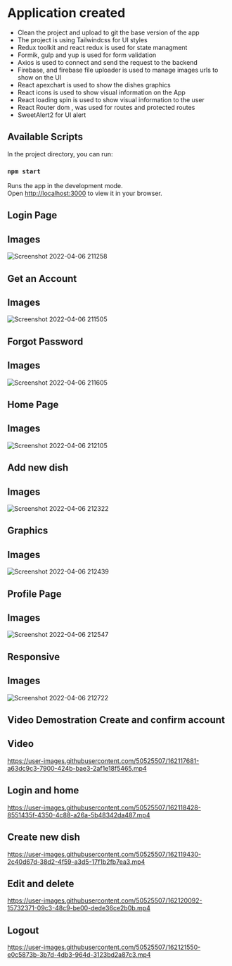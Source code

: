 
# Application created
- Clean the project and upload to git the base version of the app
- The project is using Tailwindcss for UI styles
- Redux toolkit and react redux is used for state managment
- Formik, gulp and yup is used for form validation
- Axios is used to connect and send the request to the backend
- Firebase, and firebase file uploader is used to manage images urls to show on the UI
- React apexchart is used to show the dishes graphics
- React icons is used to show visual information on the App
- React loading spin is used to show visual information to the user
- React Router dom , was used for routes and protected routes
- SweetAlert2 for UI alert

## Available Scripts

In the project directory, you can run:

### `npm start`

Runs the app in the development mode.\
Open [http://localhost:3000](http://localhost:3000) to view it in your browser.

## Login Page
## Images
![Screenshot 2022-04-06 211258](https://user-images.githubusercontent.com/50525507/162112961-0c718cfa-cba1-4397-92a7-f828c8a13ea9.png)

## Get an Account
## Images
![Screenshot 2022-04-06 211505](https://user-images.githubusercontent.com/50525507/162113104-cd7bb63e-30c9-4e75-8b42-b25dfc2add5f.png)

## Forgot Password
## Images
![Screenshot 2022-04-06 211605](https://user-images.githubusercontent.com/50525507/162113306-33e9f86b-cf44-449c-99ef-9b54fec87b7f.png)


## Home Page
## Images
![Screenshot 2022-04-06 212105](https://user-images.githubusercontent.com/50525507/162113721-e215dfde-7336-494b-a18b-b0607e830ea9.png)

## Add new dish
## Images
![Screenshot 2022-04-06 212322](https://user-images.githubusercontent.com/50525507/162113983-43b09e8a-7c5a-417d-bda3-945df75221db.png)


## Graphics
## Images
![Screenshot 2022-04-06 212439](https://user-images.githubusercontent.com/50525507/162114098-4277b2c0-5697-4085-962a-66434e3e141c.png)


## Profile Page
## Images
![Screenshot 2022-04-06 212547](https://user-images.githubusercontent.com/50525507/162114206-30b27a3c-e3e1-400a-bd75-77482bad9470.png)


## Responsive
## Images
![Screenshot 2022-04-06 212722](https://user-images.githubusercontent.com/50525507/162114346-5b5b65ed-34be-4f36-959c-e625ec4c5c05.png)


## Video Demostration Create and confirm account
## Video
https://user-images.githubusercontent.com/50525507/162117681-a63dc9c3-7900-424b-bae3-2af1e18f5465.mp4


## Login and home
https://user-images.githubusercontent.com/50525507/162118428-8551435f-4350-4c88-a26a-5b48342da487.mp4


## Create new dish
https://user-images.githubusercontent.com/50525507/162119430-2c40d67d-38d2-4f59-a3d5-17f1b2fb7ea3.mp4


## Edit and delete
https://user-images.githubusercontent.com/50525507/162120092-15732371-09c3-48c9-be00-dede36ce2b0b.mp4


## Logout
https://user-images.githubusercontent.com/50525507/162121550-e0c5873b-3b7d-4db3-964d-3123bd2a87c3.mp4






